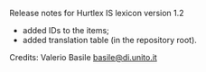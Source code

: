 Release notes for Hurtlex IS lexicon version 1.2
- added IDs to the items;
- added translation table (in the repository root).

Credits: Valerio Basile <basile@di.unito.it>
